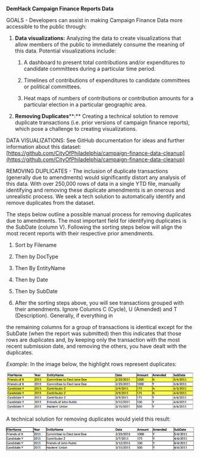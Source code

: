 **DemHack Campaign Finance Reports Data**

GOALS - Developers can assist in making Campaign Finance Data more accessible to the public through:

1. **Data visualizations:** Analyzing the data to create visualizations that allow members of the public to immediately consume the meaning of this data. Potential visualizations include:

    1. A dashboard to present total contributions and/or expenditures to candidate committees during a particular time period.

    2. Timelines of contributions of expenditures to candidate committees or political committees.

    3. Heat maps of numbers of contributions or contribution amounts for a particular election in a particular geographic area.

2. **Removing Duplicates****:** Creating a technical solution to remove duplicate transactions (i.e. prior versions of campaign finance reports), which pose a challenge to creating visualizations.

DATA VISUALIZATIONS: See GitHub documentation for ideas and further information about this dataset: [https://github.com/CityOfPhiladelphia/campaign-finance-data-cleanup](https://github.com/CityOfPhiladelphia/campaign-finance-data-cleanup)

REMOVING DUPLICATES - The inclusion of duplicate transactions (generally due to amendments) would significantly distort any analysis of this data. With over 250,000 rows of data in a single YTD file, manually identifying and removing these duplicate amendments is an onerous and unrealistic process. We seek a tech solution to automatically identify and remove duplicates from the dataset. 

The steps below outline a possible manual process for removing duplicates due to amendments. The most important field for identifying duplicates is the SubDate (column V). Following the sorting steps below will align the most recent reports with their respective prior amendments.

 

1. Sort by Filename

2. Then by DocType

3. Then By EntityName

4. Then by Date

5. Then by SubDate

6. After the sorting steps above, you will see transactions grouped with their amendments. Ignore Columns C (Cycle), U (Amended) and T (Description). Generally, if everything in 

the remaining columns for a group of transactions is identical except for the SubDate (when the report was submitted) then this indicates that those rows are duplicates and, by keeping only the transaction with the most recent submission date, and removing the others, you have dealt with the duplicates.  

  

*Example*: In the image below, the highlight rows represent duplicates: 

![image alt text](image_0.png)

 

A technical solution for removing duplicates would yield this result:

![image alt text](image_1.png)


